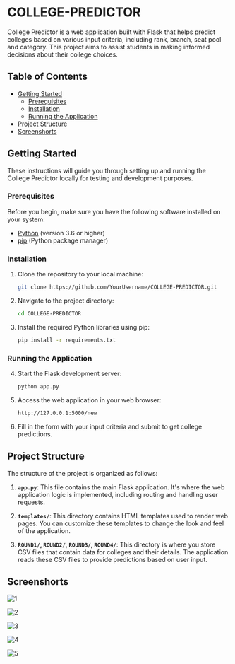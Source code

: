 # COLLEGE-PREDICTOR


College Predictor is a web application built with Flask that helps predict colleges based on various input criteria, including rank, branch, seat pool and category. This project aims to assist students in making informed decisions about their college choices.

## Table of Contents

- [Getting Started](#getting-started)
  - [Prerequisites](#prerequisites)
  - [Installation](#installation)
  - [Running the Application](#running-the-application)
- [Project Structure](#project-structure)
- [Screenshorts](#screenshorts)

## Getting Started

These instructions will guide you through setting up and running the College Predictor locally for testing and development purposes.

### Prerequisites

Before you begin, make sure you have the following software installed on your system:

- [Python](https://www.python.org/) (version 3.6 or higher)
- [pip](https://pip.pypa.io/en/stable/installation/) (Python package manager)

### Installation

1. Clone the repository to your local machine:

   ```bash
   git clone https://github.com/YourUsername/COLLEGE-PREDICTOR.git

2. Navigate to the project directory:

   ```bash
   cd COLLEGE-PREDICTOR
   
3. Install the required Python libraries using pip:

    ```bash
    pip install -r requirements.txt

### Running the Application

4. Start the Flask development server:

   ```bash
   python app.py
   
5. Access the web application in your web browser:

   ```bash
   http://127.0.0.1:5000/new
   
6. Fill in the form with your input criteria and submit to get college predictions.


## Project Structure

The structure of the project is organized as follows:

1. **`app.py`**: This file contains the main Flask application. It's where the web application logic is implemented, including routing and handling user requests.

2. **`templates/`**: This directory contains HTML templates used to render web pages. You can customize these templates to change the look and feel of the application.

3. **`ROUND1/`, `ROUND2/`, `ROUND3/`, `ROUND4/`**: This directory is where you store CSV files that contain data for colleges and their details. The application reads these CSV files to provide predictions based on user input.


## Screenshorts

![1](https://github.com/Ishika63/COLLEGE-PREDICTOR/assets/80192358/4047f448-3e79-49e6-82a0-eb69937b60c1)

![2](https://github.com/Ishika63/COLLEGE-PREDICTOR/assets/80192358/b2172245-be1b-4f4f-ae95-1d1a1487bb73)

![3](https://github.com/Ishika63/COLLEGE-PREDICTOR/assets/80192358/49bb2621-825d-4b19-a1ec-f95d5299a16c)

![4](https://github.com/Ishika63/COLLEGE-PREDICTOR/assets/80192358/2654478d-b696-4884-9d5e-6d34c92c2196)

![5](https://github.com/Ishika63/COLLEGE-PREDICTOR/assets/80192358/aebf9be6-69a0-4861-bb56-b45f97b924f9)






